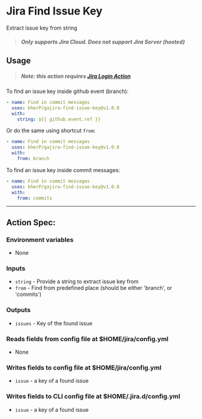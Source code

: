 # Jira Find Issue Key
Extract issue key from string

> ##### Only supports Jira Cloud. Does not support Jira Server (hosted)

## Usage

> ##### Note: this action requires [Jira Login Action](https://github.com/marketplace/actions/jira-login)

To find an issue key inside github event (branch):
```yaml
- name: Find in commit messages
  uses: kherP/gajira-find-issue-key@v1.0.0
  with:
    string: ${{ github.event.ref }}
```

Or do the same using shortcut `from`:
```yaml
- name: Find in commit messages
  uses: kherP/gajira-find-issue-key@v1.0.0
  with:
    from: branch
```

To find an issue key inside commit messages:
```yaml
- name: Find in commit messages
  uses: kherP/gajira-find-issue-key@v1.0.0
  with:
    from: commits
```

----
## Action Spec:

### Environment variables
- None

### Inputs
- `string` - Provide a string to extract issue key from
- `from` - Find from predefined place (should be either 'branch', or 'commits')

### Outputs
- `issues` - Key of the found issue

### Reads fields from config file at $HOME/jira/config.yml
- None

### Writes fields to config file at $HOME/jira/config.yml
- `issue` - a key of a found issue

### Writes fields to CLI config file at $HOME/.jira.d/config.yml
- `issue` - a key of a found issue
